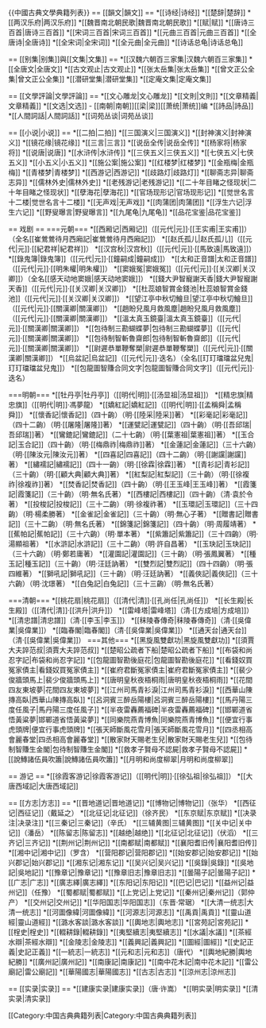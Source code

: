 {{中國古典文學典籍列表}}
== [[韻文|韻文]] ==
*[[诗经|诗经]]
*[[楚辞|楚辞]]
*[[两汉乐府|两汉乐府]]
*[[魏晋南北朝民歌|魏晋南北朝民歌]]
*[[赋|赋]]
*[[唐诗三百首|唐诗三百首]]
*[[宋词三百首|宋词三百首]]
*[[元曲三百首|元曲三百首]]
*[[全唐诗|全唐诗]]
*[[全宋词|全宋词]]
*[[全元曲|全元曲]]
*[[诗话总龟|诗话总龟]]

== [[别集|别集]]與[[文集|文集]] ==
*[[汉魏六朝百三家集|汉魏六朝百三家集]]
*[[全唐文|全唐文]]
*[[古文观止|古文观止]]
*[[张太岳集|张太岳集]]
*[[曾文正公全集|曾文正公全集]]
*[[潜研堂集|潜研堂集]] 
*[[定庵文集|定庵文集]]

== [[文學評論|文學評論]] ==
*[[文心雕龙|文心雕龙]]
*[[文則|文則]]
*[[文章精義|文章精義]]
*[[文选|文选]] - [[南朝|南朝]][[梁|梁]][[萧统|萧统]]编
*[[詩品|詩品]]
*[[人間詞話|人間詞話]]
*[[词苑丛谈|词苑丛谈]]

== [[小说|小说]] ==
*[[二拍|二拍]]
*[[三国演义|三国演义]]
*[[封神演义|封神演义]]
*[[镜花缘|镜花缘]]
*[[三言|三言]]
*[[说岳全传|说岳全传]]
*[[杨家将|杨家将]]
*[[说唐|说唐]]
*[[水浒传|水浒传]]
*[[三侠五义|三侠五义]]
*[[七侠五义|七侠五义]]
*[[小五义|小五义]]
*[[施公案|施公案]]
*[[红楼梦|红楼梦]]
*[[金瓶梅|金瓶梅]]
*[[青楼梦|青楼梦]]
*[[西游记|西游记]]
*[[歧路灯|歧路灯]]
*[[聊斋志异|聊斋志异]]
*[[儒林外史|儒林外史]]
*[[老残游记|老残游记]]
*[[二十年目睹之怪现状|二十年目睹之怪现状]]
*[[孽海花|孽海花]]
*[[官场现形记|官场现形记]]
*[[觉世名言十二楼|觉世名言十二楼]]
*[[无声戏|无声戏]]
*[[肉蒲团|肉蒲团]]
*[[浮生六记|浮生六记]]
*[[野叟曝言|野叟曝言]]
*[[九尾龟|九尾龟]]
*[[品花宝鉴|品花宝鉴]]

== 戏剧 ==
===元朝===
*[[西厢记|西厢记]]（[[元代|元]]·[[王实甫|王实甫]]）（全名[[崔鶯鶯待月西廂記|崔鶯鶯待月西廂記]]）
*[[赵氏孤儿|赵氏孤儿]]（[[元代|元]]·[[紀君祥|紀君祥]]）
*[[汉宫秋|汉宫秋]]（[[元代|元]]·[[馬致遠|馬致遠]]）
*[[錄鬼簿|錄鬼簿]]（[[元代|元]]·[[鐘嗣成|鐘嗣成]]）
*[[太和正音譜|太和正音譜]]（[[元代|元]]·[[明朱權|明朱權]]）
*[[窦娥冤|窦娥冤]]（[[元代|元]]·[[关汉卿|关汉卿]]）（全名[[感天动地窦娥|感天动地窦娥]]）
*[[錢大尹智寵謝天香|錢大尹智寵謝天香]]（[[元代|元]]·[[关汉卿|关汉卿]]）
*[[杜蕊娘智賞金錢池|杜蕊娘智賞金錢池]]（[[元代|元]]·[[关汉卿|关汉卿]]）
*[[望江亭中秋切鱠旦|望江亭中秋切鱠旦]]（[[元代|元]]·[[關漢卿|關漢卿]]）
*[[趙盼兒風月救風塵|趙盼兒風月救風塵]]（[[元代|元]]·[[關漢卿|關漢卿]]）
*[[溫太真玉鏡臺|溫太真玉鏡臺]]（[[元代|元]]·[[關漢卿|關漢卿]]）
*[[包待制三勘蝴蝶夢|包待制三勘蝴蝶夢]]（[[元代|元]]·[[關漢卿|關漢卿]]）
*[[包待制智斬魯齋郎|包待制智斬魯齋郎]]（[[元代|元]]·[[關漢卿|關漢卿]]）
*[[尉遲恭單鞭奪槊|尉遲恭單鞭奪槊]]（[[元代|元]]·[[關漢卿|關漢卿]]）
*[[烏盆記|烏盆記]]（[[元代|元]]·迭名）（全名[[玎玎璫璫盆兒鬼|玎玎璫璫盆兒鬼]]）
*[[包龍圖智賺合同文字|包龍圖智賺合同文字]]（[[元代|元]]·迭名）

===明朝===
*[[牡丹亭|牡丹亭]]（[[明代|明]]·[[汤显祖|汤显祖]]）
*[[精忠旗|精忠旗]]（[[明代|明]]·馮夢龍）
*[[嬌紅記|嬌紅記]]（[[明代|明]]·[[孟稱舜|孟稱舜]]）
*[[懷香記|懷香記]]（四十齣）（明·[[陸采|陸采]]著）
*[[彩毫記|彩毫記]]（四十二齣）（明·[[屠隆|屠隆]]著）
*[[運甓記|運甓記]]（四十齣）（明·[[吾邱瑞|吾邱瑞]]著）
*[[鸞鎞記|鸞鎞記]]（二十七齣）（明·[[葉憲祖|葉憲祖]]著）
*[[玉合記|玉合記]]（四十齣）（明·[[梅鼎祚|梅鼎祚]]著）
*[[金蓮記|金蓮記]]（三十六齣）（明·[[陳汝元|陳汝元]]著）
*[[四喜記|四喜記]]（四十二齣）（明·[[謝讜|謝讜]]著）
*[[繡襦記|繡襦記]]（四十一齣）（明·[[徐霖|徐霖]]著）
*[[青衫記|青衫記]]（三十齣）（明·[[顧大典|顧大典]]著）
*[[紅梨記|紅梨記]]（三十齣）（明·[[徐複祚|徐複祚]]著）
*[[焚香記|焚香記]]（四十齣）（明·[[王玉峰|王玉峰]]著）
*[[霞箋記|霞箋記]]（三十齣）（明·無名氏著）
*[[西樓記|西樓記]]（四十齣）（清·袁於令著）
*[[投梭記|投梭記]]（三十二齣）（明·徐複祚著）
*[[玉環記|玉環記]]（三十四齣）（明·楊柔勝著）
*[[金雀記|金雀記]]（三十齣）（明·無心子著）
*[[贈書記|贈書記]]（三十二齣）（明·無名氏著）
*[[錦箋記|錦箋記]]（四十齣）（明·周履靖著）
*[[蕉帕記|蕉帕記]]（三十六齣）（明·單本著）
*[[紫簫記|紫簫記]]（三十四齣）（明·湯顯祖著）
*[[水滸記|水滸記]]（三十二齣）（明·許自昌著）
*[[玉玦記|玉玦記]]（三十六齣）（明·鄭若庸著）
*[[灌園記|灌園記]]（三十齣）（明·張鳳翼著）
*[[種玉記|種玉記]]（三十齣）（明·汪廷訥著）
*[[雙烈記|雙烈記]]（四十四齣）（明·張四維著）
*[[獅吼記|獅吼記]]（三十齣）（明·汪廷訥著）
*[[義俠記|義俠記]]（三十六齣）（明·沈璟著）
*[[白兔記|白兔記]]（三十三齣）（明·無名氏著）

===清朝===
*[[桃花扇|桃花扇]]（[[清代|清]]·[[孔尚任|孔尚任]]）
*[[长生殿|长生殿]]（[[清代|清]]·[[洪升|洪升]]）
*[[雷峰塔|雷峰塔]]（清·[[方成培|方成培]]）
*[[清忠譜|清忠譜]]（清·[[李玉|李玉]]）
*[[秣陵春傳奇|秣陵春傳奇]]（清·[[吳偉業|吳偉業]]）
*[[臨春閣|臨春閣]]（清·[[吳偉業|吳偉業]]）
*[[通天台|通天台]]（清·[[吳偉業|吳偉業]]）
===其他===
*[[黑旋風雙獻功|黑旋風雙獻功]]
*[[須賈大夫誶范叔|須賈大夫誶范叔]]
*[[楚昭公疏者下船|楚昭公疏者下船]]
*[[布袋和尚忍字記|布袋和尚忍字記]]
*[[包龍圖智勘後庭花|包龍圖智勘後庭花]]
*[[看錢奴買冤家債主|看錢奴買冤家債主]]
*[[崔府君斷冤家債主|崔府君斷冤家債主]]
*[[裴少俊牆頭馬上|裴少俊牆頭馬上]]
*[[唐明皇秋夜梧桐雨|唐明皇秋夜梧桐雨]]
*[[花間四友東坡夢|花間四友東坡夢]]
*[[江州司馬青衫淚|江州司馬青衫淚]]
*[[西華山陳摶高臥|西華山陳摶高臥]]
*[[呂洞賓三醉岳陽樓|呂洞賓三醉岳陽樓]]
*[[馬丹陽三度任風子|馬丹陽三度任風子]]
*[[半夜雷轟薦福碑|半夜雷轟薦福碑]]
*[[邯鄲道省悟黃粱夢|邯鄲道省悟黃粱夢]]
*[[同樂院燕青博魚|同樂院燕青博魚]]
*[[便宜行事虎頭牌|便宜行事虎頭牌]]
*[[張天師斷風花雪月|張天師斷風花雪月]]
*[[四丞相高會麗春堂|四丞相高會麗春堂]]
*[[散家財天賜老生兒|散家財天賜老生兒]]
*[[包待制智賺生金閣|包待制智賺生金閣]]
*[[救孝子賢母不認屍|救孝子賢母不認屍]]
*[[說鱄諸伍員吹簫|說鱄諸伍員吹簫]]
*[[月明和尚度柳翠|月明和尚度柳翠]]

== 游记 ==
*[[徐霞客游记|徐霞客游记]]（[[明代|明]]·[[徐弘祖|徐弘祖]]）
*[[大唐西域記|大唐西域記]]

== [[方志|方志]] ==
*[[晋地道记|晋地道记]]
*[[博物记|博物记]]（张华）
*[[西征记|西征记]]（戴延之）
*[[北征记|北征记]]（徐齐民）
*[[东京赋|东京赋]]
*[[决录注|决录注]]
*[[三秦记|三秦记]]（辛氏）
*[[三辅黄图|三辅黄图]]
*[[关中记|关中记]]（潘岳）
*[[陈留志|陈留志]]
*[[越绝|越绝]]
*[[北征记|北征记]]（伏滔）
*[[三齐记|三齐记]]
*[[荆州记|荆州记]]
*[[南都赋|南都赋]]
*[[襄阳耆旧传|襄阳耆旧传]]
*[[湘中记|湘中记]]（罗含）
*[[营阳郡记|营阳郡记]]
*[[始安郡记|始安郡记]]
*[[始兴郡记|始兴郡记]]
*[[湘东记|湘东记]]
*[[吴兴记|吴兴记]]
*[[吳錄|吳錄]]
*[[吳地記|吳地記]]
*[[豫章记|豫章记]]
*[[豫章旧志|豫章旧志]]
*[[曇陽子記|曇陽子記]]
*[[广志|广志]]
*[[廣志繹|廣志繹]]
*[[东阳记|东阳记]]
*[[巴记|巴记]]
*[[益州记|益州记]]（任豫）
*[[蜀都赋|蜀都赋]]
*[[上党记|上党记]]
*[[秦州记|秦州记]]（郭仲产）
*[[交州记|交州记]]
*[[华阳国志|华阳国志]]（东晋·常琚）
*[[大清一统志|大清一统志]]
*[[河圖像緯|河圖像緯]]
*[[河源志|河源志]]
*[[禹貢|禹貢]]
*[[靈山道經|靈山道經]]
*[[潞水客談|潞水客談]]
*[[輿地志|輿地志]]
*[[宮苑記|宮苑記]]
*[[桯史|桯史]]
*[[輟耕錄|輟耕錄]]
*[[夷堅續志|夷堅續志]]
*[[水議|水議]]
*[[茶經水辯|茶經水辯]]
*[[金陵志|金陵志]]
*[[義興記|義興記]]
*[[圖經|圖經]]
*[[史記正義|史記正義]]
*[[一統志|一統志]]
*[[元和志|元和志]]（唐代）
*[[輿地紀勝|輿地紀勝]]
*[[廣州記|廣州記]]
*[[南康記|南康記]]
*[[南中花木記|南中花木記]]
*[[雷公廟記|雷公廟記]]
*[[華陽國志|華陽國志]]
*[[古志|古志]]
*[[涼州志|涼州志]]

== [[实录|实录]] ==
*[[建康实录|建康实录]]（唐·许嵩）
*[[明实录|明实录]]
*[[清实录|清实录]]

[[Category:中国古典典籍列表|Category:中国古典典籍列表]]